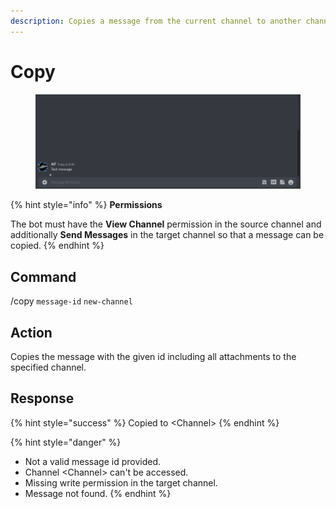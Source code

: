 ```yaml
---
description: Copies a message from the current channel to another channel.
---
```


# Copy

<figure><img src="../.gitbook/assets/Seymour-Copy.gif" alt=""><figcaption></figcaption></figure>

{% hint style="info" %}
**Permissions**

The bot must have the **View Channel** permission in the source channel and additionally **Send Messages** in the target channel so that a message can be copied.
{% endhint %}

## Command

/copy `message-id` `new-channel`

## Action

Copies the message with the given id including all attachments to the specified channel.

## Response

{% hint style="success" %}
Copied to \<Channel>
{% endhint %}

{% hint style="danger" %}
* Not a valid message id provided.
* Channel \<Channel> can't be accessed.
* Missing write permission in the target channel.
* Message not found.
{% endhint %}
